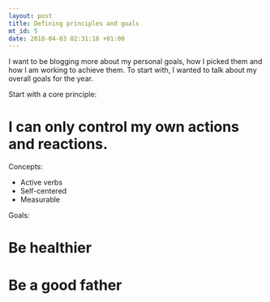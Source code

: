 ```yaml
--- 
layout: post
title: Defining principles and goals
mt_id: 5
date: 2010-04-03 02:31:18 +01:00
---
```

I want to be blogging more about my personal goals, how I picked them and how I am working to achieve them.  To start with, I wanted to talk about my overall goals for the year.

Start with a core principle:

# I can only control my own actions and reactions.

Concepts:

* Active verbs
* Self-centered
* Measurable

Goals:

# Be healthier

# Be a good father

#  
